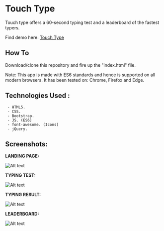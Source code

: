  
# Touch Type #


 Touch type offers a 60-second typing test and a leaderboard of the fastest typers.

Find demo here: [Touch Type](http://touchtype.bitballoon.com)

## How To ##
Download/clone this repository and fire up the "index.html" file.

Note: This app is made with ES6 standards and hence is supported on all modern browsers. It has been tested on: Chrome, Firefox and Edge.

## Technologies Used : ##
     - HTML5.
     - CSS.
     - Bootstrap.
     - JS. (ES6)
     - font-awesome. (Icons)
     - jQuery.
## Screenshots: ##

**LANDING PAGE:**

![Alt text](https://github.com/divyankkarolia97/touch_type/blob/master/SCREENSHOTS/LandingPage.PNG "Landing Page")

**TYPING TEST:**

![Alt text](https://github.com/divyankkarolia97/touch_type/blob/master/SCREENSHOTS/TypingTest.PNG "Typing Test")

**TYPING RESULT:**

![Alt text](https://github.com/divyankkarolia97/touch_type/blob/master/SCREENSHOTS/TypingResult.PNG "Typing Result")

**LEADERBOARD:**

![Alt text](https://github.com/divyankkarolia97/touch_type/blob/master/SCREENSHOTS/Leaderboard.PNG "LeaderBoard")
